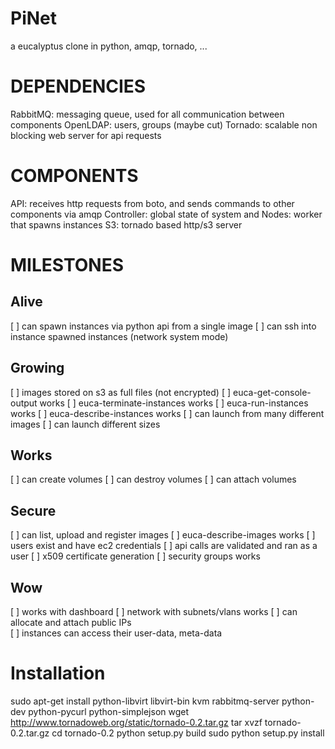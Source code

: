 PiNet
=====

a eucalyptus clone in python, amqp, tornado, ...

DEPENDENCIES
============

RabbitMQ: messaging queue, used for all communication between components
OpenLDAP: users, groups (maybe cut)
Tornado:  scalable non blocking web server for api requests

COMPONENTS
==========

API: receives http requests from boto, and sends commands to other components via amqp
Controller: global state of system and 
Nodes: worker that spawns instances
S3: tornado based http/s3 server

MILESTONES
==========

Alive
-----

  [ ] can spawn instances via python api from a single image
  [ ] can ssh into instance spawned instances (network system mode)

Growing
-------

  [ ] images stored on s3 as full files (not encrypted)
  [ ] euca-get-console-output works
  [ ] euca-terminate-instances works
  [ ] euca-run-instances works
  [ ] euca-describe-instances works
  [ ] can launch from many different images
  [ ] can launch different sizes

Works
-----

  [ ] can create volumes
  [ ] can destroy volumes
  [ ] can attach volumes

Secure
------

  [ ] can list, upload and register images
  [ ] euca-describe-images works
  [ ] users exist and have ec2 credentials
  [ ] api calls are validated and ran as a user
  [ ] x509 certificate generation
  [ ] security groups works

Wow
----

  [ ] works with dashboard
  [ ] network with subnets/vlans works
  [ ] can allocate and attach public IPs   
  [ ] instances can access their user-data, meta-data

Installation
============

  sudo apt-get install python-libvirt libvirt-bin kvm rabbitmq-server python-dev python-pycurl python-simplejson
  wget http://www.tornadoweb.org/static/tornado-0.2.tar.gz
  tar xvzf tornado-0.2.tar.gz
  cd tornado-0.2
  python setup.py build
  sudo python setup.py install
